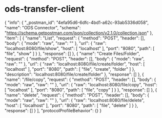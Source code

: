 # ods-transfer-client


{
	"info": {
		"_postman_id": "4efa95d6-6dfc-4bd1-a62c-93ab5336d058",
		"name": "ODS Connector",
		"schema": "https://schema.getpostman.com/json/collection/v2.1.0/collection.json"
	},
	"item": [
		{
			"name": "List",
			"request": {
				"method": "POST",
				"header": [],
				"body": {
					"mode": "raw",
					"raw": ""
				},
				"url": {
					"raw": "localhost:8080/file/show",
					"host": [
						"localhost"
					],
					"port": "8080",
					"path": [
						"file",
						"show"
					]
				}
			},
			"response": []
		},
		{
			"name": "Create Files/Folder",
			"request": {
				"method": "POST",
				"header": [],
				"body": {
					"mode": "raw",
					"raw": ""
				},
				"url": {
					"raw": "localhost:8080/file/create/folder",
					"host": [
						"localhost"
					],
					"port": "8080",
					"path": [
						"file",
						"create",
						"folder"
					]
				},
				"description": "localhost:8080/file/create/folder"
			},
			"response": []
		},
		{
			"name": "/file/copy",
			"request": {
				"method": "POST",
				"header": [],
				"body": {
					"mode": "raw",
					"raw": ""
				},
				"url": {
					"raw": "localhost:8080/file/copy",
					"host": [
						"localhost"
					],
					"port": "8080",
					"path": [
						"file",
						"copy"
					]
				}
			},
			"response": []
		},
		{
			"name": "delete",
			"request": {
				"method": "POST",
				"header": [],
				"body": {
					"mode": "raw",
					"raw": ""
				},
				"url": {
					"raw": "localhost:8080/file/delete",
					"host": [
						"localhost"
					],
					"port": "8080",
					"path": [
						"file",
						"delete"
					]
				}
			},
			"response": []
		}
	],
	"protocolProfileBehavior": {}
}

